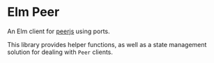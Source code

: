 # Elm Peer

An Elm client for [peerjs](https://peerjs.com/) using ports.

This library provides helper functions, as well as a state management solution
for dealing with `Peer` clients.
